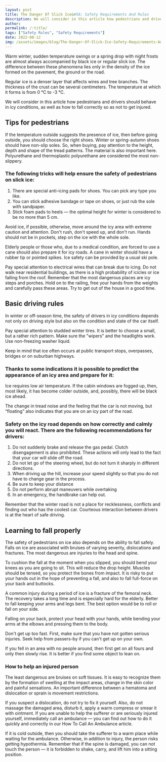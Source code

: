 ```yaml
---
layout: post
title: The Danger Of Slick Ice&#58; Safety Requirements And Rules
description: We will consider in this article how pedestrians and drivers should behave in icy conditions, as well as how to fall correctly so as not to get injured.
author: 
permalink: /:title/
tags: ["Safety Rules", "Safety Requirements"]
date: 2022-08-12
img: /assets/images/blog/The-Danger-Of-Slick-Ice-Safety-Requirements-And-Rules.png
---
```



Warm winter, sudden temperature swings or a spring drop with night frosts are almost always accompanied by black ice or regular slick ice. The difference between these phenomena lies only in the density of the ice formed on the pavement, the ground or the road.

Regular ice is a denser layer that affects wires and tree branches. The thickness of the crust can be several centimeters. The temperature at which it forms is from 0 °C to -3 °C.

We will consider in this article how pedestrians and drivers should behave in icy conditions, as well as how to fall correctly so as not to get injured.

## Tips for pedestrians

If the temperature outside suggests the presence of ice, then before going outside, you should choose the right shoes. Winter or spring-autumn shoes should have non-slip soles. So, when buying, pay attention to the height, depth and shape of the tread patterns. The material is also important here. Polyurethane and thermoplastic polyurethane are considered the most non-slippery.

### The following tricks will help ensure the safety of pedestrians on slick ice:
1. There are special anti-icing pads for shoes. You can pick any type you like.
2. You can stick adhesive bandage or tape on shoes, or just rub the sole with sandpaper.
3. Stick foam pads to heels — the optimal height for winter is considered to be no more than 5 cm.

Avoid ice, if possible, otherwise, move around the icy area with extreme caution and attention. Don't rush, don't speed up, and don't run. Hands should not be in pockets, step on the ice with the whole sole.

Elderly people or those who, due to a medical condition, are forced to use a cane should also prepare it for icy roads. A cane in winter should have a rubber tip or pointed spikes. Ice safety can be provided by a usual ski pole.

Pay special attention to electrical wires that can break due to icing. Do not walk near residential buildings, as there is a high probability of icicles or ice falling from the roof.
Remember that the most dangerous places are icy steps and porches. Hold on to the railing, free your hands from the weights and carefully pass these areas. Try to get out of the house in a good time.

## Basic driving rules
In winter or off-season time, the safety of drivers in icy conditions depends not only on driving style but also on the condition and state of the car itself.

Pay special attention to studded winter tires. It is better to choose a small, but a rather rich pattern. Make sure the "wipers" and the headlights work. Use non-freezing washer liquid.

Keep in mind that ice often occurs at public transport stops, overpasses, bridges or on suburban highways.

### Thanks to some indications it is possible to predict the appearance of an icy area and prepare for it:

Ice requires low air temperature. If the cabin windows are fogged up, then, most likely, it has become colder outside, and, possibly, there will be black ice ahead.

The change in tread noise and the feeling that the car is not moving, but “floating” also indicates that you are on an icy part of the road.

### Safety on the icy road depends on how correctly and calmly you will react. There are the following recommendations for drivers:

1. Do not suddenly brake and release the gas pedal. Clutch disengagement is also prohibited. These actions will only lead to the fact that your car will slide off the road.
2. Do not let go of the steering wheel, but do not turn it sharply in different directions.
3. When driving up the hill, increase your speed slightly so that you do not have to change gear in the process.
4. Be sure to keep your distance
5. Do not perform abrupt maneuvers while overtaking
6. In an emergency, the handbrake can help out.

Remember that the winter road is not a place for recklessness, conflicts and finding out who has the coolest car. Courteous interaction between drivers is at the heart of safe driving.

## Learning to fall properly

The safety of pedestrians on ice also depends on the ability to fall safely. Falls on ice are associated with bruises of varying severity, dislocations and fractures. The most dangerous are injuries to the head and spine.

To cushion the fall at the moment when you slipped, you should bend your knees as you are going to sit. This will reduce the drop height. Muscles should be tensed, so you protect the bones from impact. It is risky to put your hands out in the hope of preventing a fall, and also to fall full-force on your back and buttocks.

A common injury during a period of ice is a fracture of the femoral neck. The recovery takes a long time and is especially hard for the elderly. Better to fall keeping your arms and legs bent. The best option would be to roll or fall on your side.

Falling on your back, protect your head with your hands, while bending your arms at the elbows and pressing them to the body.

Don't get up too fast. First, make sure that you have not gotten serious injuries. Seek help from passers-by if you can't get up on your own.

If you fell in an area with no people around, then first get on all fours and only then slowly rise. It is better if you find some object to lean on.

### How to help an injured person
The least dangerous are bruises on soft tissues. It is easy to recognize them by the formation of swelling at the impact areas, change in the skin color and painful sensations. An important difference between a hematoma and dislocation or sprain is movement restrictions.

If you suspect a dislocation, do not try to fix it yourself. Also, do not massage the damaged area, disturb it, apply a warm compress or smear it with ointment. If you are unable to help the sufferer or are seriously injured yourself, immediately call an ambulance — you can find out how to do it quickly and correctly in our How To Call An Ambulance article.

If it is cold outside, then you should take the sufferer to a warm place while waiting for the ambulance. Otherwise, in addition to injury, the person risks getting hypothermia. Remember that if the spine is damaged, you can not touch the person — it is forbidden to shake, carry, and lift him into a sitting position. 
